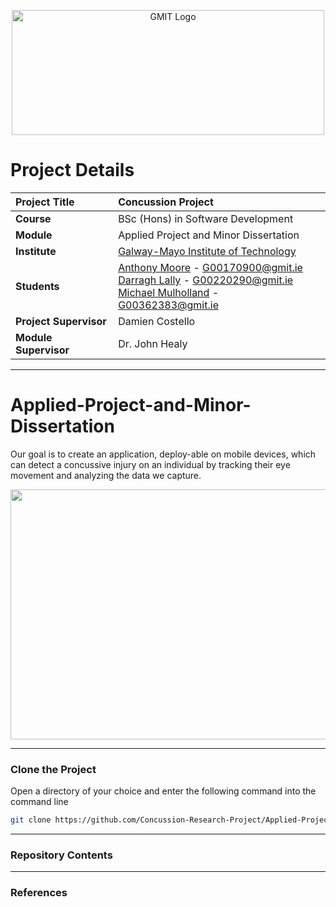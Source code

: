 <a href="https://www.gmit.ie/" >
<p align="center"><img src="https://i.ibb.co/f1ZQSkt/logo-gmit.png"
alt="GMIT Logo" width="500" height="200"/>
</p></a>

# Project Details
| **Project Title** | Concussion Project
| :------------- |:-------------|
| **Course**              | BSc (Hons) in Software Development |
| **Module**              | Applied Project and Minor Dissertation |
| **Institute**           | [Galway-Mayo Institute of Technology](https://www.gmit.ie/) |
| **Students**             | [Anthony Moore](https://github.com/AntoMoore) - G00170900@gmit.ie <br> [Darragh Lally](https://github.com/DarraghLally) - G00220290@gmit.ie <br> [Michael Mulholland](https://github.com/Michael-Mulholland) - G00362383@gmit.ie  |
| **Project Supervisor**     | Damien Costello |
| **Module Supervisor**   | Dr. John Healy |

***

# Applied-Project-and-Minor-Dissertation
Our goal is to create an application, deploy-able on mobile devices, which can detect a concussive injury on an individual by tracking their eye movement and analyzing the data we capture.

<p align="center">
<img src="https://github.com/Michael-Mulholland/Applied-Project-and-Minor-Dissertation/blob/main/Images/RoadMap.PNG" width="900" height="400">
</p>

***

### Clone the Project
Open a directory of your choice and enter the following command into the command line
```bash
git clone https://github.com/Concussion-Research-Project/Applied-Project-and-Minor-Dissertation.git
```

***

### Repository Contents

***

### References
